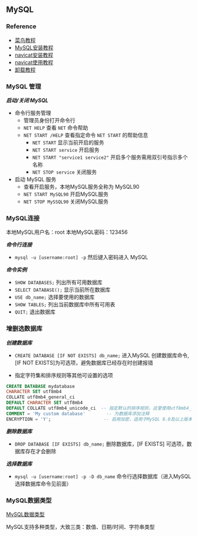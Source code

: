 ## MySQL 
### Reference

- [菜鸟教程](https://www.runoob.com/mysql/mysql-connection.html)
- [MySQL安装教程](https://blog.csdn.net/weixin_47406082/article/details/131867849?ops_request_misc=%257B%2522request%255Fid%2522%253A%2522171647672116800225532250%2522%252C%2522scm%2522%253A%252220140713.130102334..%2522%257D&request_id=171647672116800225532250&biz_id=0&utm_medium=distribute.pc_search_result.none-task-blog-2~all~top_positive~default-2-131867849-null-null.142^v100^pc_search_result_base8&utm_term=MySQL%E5%AE%89%E8%A3%85&spm=1018.2226.3001.4187)
- [navicat安装教程](https://blog.csdn.net/weixin_50670076/article/details/136350060?ops_request_misc=%257B%2522request%255Fid%2522%253A%2522171657178116800182137881%2522%252C%2522scm%2522%253A%252220140713.130102334..%2522%257D&request_id=171657178116800182137881&biz_id=0&utm_medium=distribute.pc_search_result.none-task-blog-2~all~top_positive~default-1-136350060-null-null.142^v100^pc_search_result_base8&utm_term=navicat&spm=1018.2226.3001.4187)
- [navicat使用教程](https://blog.csdn.net/qq_45069279/article/details/105919312?ops_request_misc=%257B%2522request%255Fid%2522%253A%2522171657178116800182137881%2522%252C%2522scm%2522%253A%252220140713.130102334..%2522%257D&request_id=171657178116800182137881&biz_id=0&utm_medium=distribute.pc_search_result.none-task-blog-2~all~top_positive~default-2-105919312-null-null.142^v100^pc_search_result_base8&utm_term=navicat&spm=1018.2226.3001.4187)
- [卸载教程](https://blog.csdn.net/m0_52861000/article/details/131354710?ops_request_misc=%257B%2522request%255Fid%2522%253A%2522172110015316800180631045%2522%252C%2522scm%2522%253A%252220140713.130102334..%2522%257D&request_id=172110015316800180631045&biz_id=0&utm_medium=distribute.pc_search_result.none-task-blog-2~all~top_positive~default-2-131354710-null-null.142^v100^pc_search_result_base8&utm_term=%E5%8D%B8%E8%BD%BDmysql&spm=1018.2226.3001.4187)

### MySQL 管理

***启动/关闭 MySQL***
- 命令行服务管理
  - 管理员身份打开命令行
  - `NET HELP` 查看 `NET` 命令帮助
  - `NET START /HELP` 查看指定命令 `NET START` 的帮助信息
    - `NET START` 显示当前开启的服务
    - `NET START service` 开启服务
    - `NET START "service1 service2"` 开启多个服务需用双引号指示多个名称
    - `NET STOP service` 关闭服务
- 启动 MySQL 服务
  - 查看开启服务，本地MySQL服务全称为 MySQL90
  - `NET START MySQL90` 开启MySQL服务
  - `NET STOP MySSQL90` 关闭MySQL服务


### MySQL连接
本地MySQL用户名：root
本地MySQL密码：123456

***命令行连接***
- `mysql -u [username:root] -p` 然后键入密码进入 MySQL

***命令实例***
- `SHOW DATABASES;` 列出所有可用数据库
- `SELECT DATABASE();` 显示当前所在数据库
- `USE db_name;` 选择要使用的数据库
- `SHOW TABLES;` 列出当前数据库中所有可用表
- `QUIT;` 退出数据库

### 增删选数据库

***创建数据库***
- `CREATE DATABASE [IF NOT EXISTS] db_name;` 进入MySQL 创建数据库命令, [IF NOT EXISTS]为可选项，避免数据库已经存在时创建报错

- 指定字符集和排序规则等其他可设置的选项
```sql
CREATE DATABASE mydatabase
CHARACTER SET utf8mb4
COLLATE utf8mb4_general_ci
DEFAULT CHARACTER SET utf8mb4
DEFAULT COLLATE utf8mb4_unicode_ci  -- 指定默认的排序规则，这里使用utf8mb4_unicode_ci作为示例
COMMENT = 'My custom database'        -- 为数据库添加注释
ENCRYPTION = 'Y';                    -- 启用加密，适用于MySQL 8.0及以上版本
```

***删除数据库***
- `DROP DATABASE [IF EXISTS] db_name;` 删除数据库，[IF EXISTS] 可选项，数据库存在才会删除


***选择数据库***
- `mysql -u [username:root] -p -D db_name`  命令行选择数据库（进入MySQL选择数据库命令见前面）

### MySQL数据类型
[MySQL数据类型](https://www.runoob.com/mysql/mysql-data-types.html)

MySQL支持多种类型，大致三类：数值、日期/时间、字符串类型

